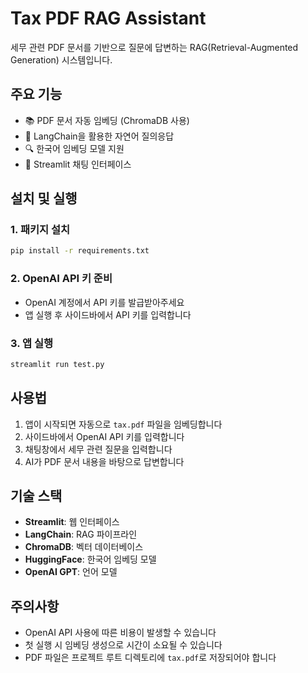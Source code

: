 # Tax PDF RAG Assistant

세무 관련 PDF 문서를 기반으로 질문에 답변하는 RAG(Retrieval-Augmented Generation) 시스템입니다.

## 주요 기능

- 📚 PDF 문서 자동 임베딩 (ChromaDB 사용)
- 🤖 LangChain을 활용한 자연어 질의응답
- 🔍 한국어 임베딩 모델 지원
- 💬 Streamlit 채팅 인터페이스

## 설치 및 실행

### 1. 패키지 설치

```bash
pip install -r requirements.txt
```

### 2. OpenAI API 키 준비

- OpenAI 계정에서 API 키를 발급받아주세요
- 앱 실행 후 사이드바에서 API 키를 입력합니다

### 3. 앱 실행

```bash
streamlit run test.py
```

## 사용법

1. 앱이 시작되면 자동으로 `tax.pdf` 파일을 임베딩합니다
2. 사이드바에서 OpenAI API 키를 입력합니다
3. 채팅창에서 세무 관련 질문을 입력합니다
4. AI가 PDF 문서 내용을 바탕으로 답변합니다

## 기술 스택

- **Streamlit**: 웹 인터페이스
- **LangChain**: RAG 파이프라인
- **ChromaDB**: 벡터 데이터베이스
- **HuggingFace**: 한국어 임베딩 모델
- **OpenAI GPT**: 언어 모델

## 주의사항

- OpenAI API 사용에 따른 비용이 발생할 수 있습니다
- 첫 실행 시 임베딩 생성으로 시간이 소요될 수 있습니다
- PDF 파일은 프로젝트 루트 디렉토리에 `tax.pdf`로 저장되어야 합니다
